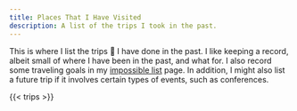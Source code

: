 ```yaml
---
title: Places That I Have Visited
description: A list of the trips I took in the past.
---
```


This is where I list the trips 🚅 I have done in the past. I like keeping a record,
albeit small of where I have been in the past, and what for. I also record some
traveling goals in my [impossible list](/impossible-list) page. In addition, I
might also list a future trip if it involves certain types of events, such as conferences.

<!--more-->

<style>
.logs .e {
  grid-template-columns: auto 18rem 7rem;
}

.logs .e > div:last-of-type {
  display: grid; grid-template-columns: 3rem 1rem 3rem;
}
</style>

{{< trips >}}
